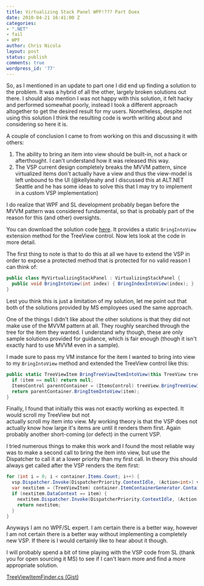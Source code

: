 ```yaml
---
title: Virtualizing Stack Panel WPF!??? Part Duex
date: 2010-04-21 16:41:00 Z
categories:
- ".NET"
- fail
- WPF
author: Chris Nicola
layout: post
status: publish
comments: true
wordpress_id: '77'
---
```


So, as I mentioned in an update to part one I did end up finding a solution to the problem.  It was a hybrid of all the other, largely broken solutions out there.  I should also mention I was not happy with this solution, it felt hacky and performed somewhat poorly, instead I took a different approach altogether to get the desired result for my users.  Nonetheless, despite not using this solution I think the resulting code is worth writing about and considering so here it is.

A couple of conclusion I came to from working on this and discussing it with others:

  1. The ability to bring an item into view should be built-in, not a hack or afterthought.  I can't understand how it was released this way. 
  2. The VSP current design completely breaks the MVVM pattern, since virtualized items don't actually have a view and thus the view-model is left unbound to the UI (@kellyleahy and I discussed this at ALT.NET Seattle and he has some ideas to solve this that I may try to implement in a custom VSP implementation) 

<!--more-->

I do realize that WPF and SL development probably began before the MVVM pattern was considered fundamental, so that is probably part of the reason for this (and other) oversights.

You can download the solution code [here][1].  It provides a static `BringIntoView` extension method for the TreeView control.  Now lets look at the code in more detail.

The first thing to note is that to do this at all we have to extend the VSP in order to expose a protected method that is protected for no valid reason I can think of: 
    
```csharp
public class MyVirtualizingStackPanel : VirtualizingStackPanel {
  public void BringIntoView(int index) { BringIndexIntoView(index); }
}
```

Lest you think this is just a limitation of my solution, let me point out that both of the solutions provided by MS employees used the same approach.

One of the things I didn't like about the other solutions is that they did not make use of the MVVM pattern at all.  They roughly searched through the tree for the item they wanted.  I understand why though, these are only sample solutions provided for guidance, which is fair enough (though it isn't exactly hard to use MVVM even in a sample).

I made sure to pass my VM instance for the item I wanted to bring into view to my `BringIntoView` method and extended the TreeView control like this:

```csharp
public static TreeViewItem BringTreeViewItemIntoView(this TreeView treeView, TreeViewItemModel item) {
  if (item == null) return null;
  ItemsControl parentContainer = (ItemsControl) treeView.BringTreeViewItemIntoView(item.Parent) ?? treeView;
  return parentContainer.BringItemIntoView(item);
}
```

Finally, I found that initially this was not exactly working as expected.  It would scroll my TreeView but not   
actually scroll my item into view.  My working theory is that the VSP does not actually know how large it's items are until it renders them first.  Again probably another short-coming (or defect) in the current VSP.

I tried numerous things to make this work and I found the most reliable way was to make a second call to bring the item into view, but use the Dispatcher to call it at a lower priority than my first call.  In theory this should always get called after the VSP renders the item first:
    
```csharp
for (int i = 0; i < container.Items.Count; i++) {
  vsp.Dispatcher.Invoke(DispatcherPriority.ContextIdle, (Action<int>) vsp.BringIntoView, i);
  var nextitem = (TreeViewItem) container.ItemContainerGenerator.ContainerFromIndex(i);
  if (nextitem.DataContext == item) {
    nextitem.Dispatcher.Invoke(DispatcherPriority.ContextIdle, (Action) nextitem.BringIntoView);
    return nextitem;
  }
}
```

Anyways I am no WPF/SL expert.  I am certain there is a better way, however I am not certain there is a better way without implementing a completely new VSP.  If there is I would certainly like to hear about it though.

I will probably spend a bit of time playing with the VSP code from SL (thank you for open sourcing it MS) to see if I can't learn more and find a more appropriate solution.

[TreeViewItemFinder.cs (Gist)][1]

   [1]: https://gist.github.com/755546#file_tree_view_item_finder.cs

